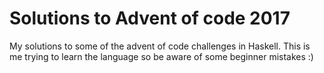 # Solutions to Advent of code 2017

My solutions to some of the advent of code challenges in Haskell. This is me trying to learn the language so be aware of some beginner mistakes :)
